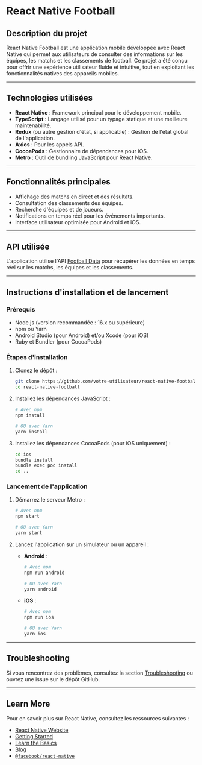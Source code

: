 # React Native Football

## Description du projet

React Native Football est une application mobile développée avec React Native qui permet aux utilisateurs de consulter des informations sur les équipes, les matchs et les classements de football. Ce projet a été conçu pour offrir une expérience utilisateur fluide et intuitive, tout en exploitant les fonctionnalités natives des appareils mobiles.

---

## Technologies utilisées

- **React Native** : Framework principal pour le développement mobile.
- **TypeScript** : Langage utilisé pour un typage statique et une meilleure maintenabilité.
- **Redux** (ou autre gestion d'état, si applicable) : Gestion de l'état global de l'application.
- **Axios** : Pour les appels API.
- **CocoaPods** : Gestionnaire de dépendances pour iOS.
- **Metro** : Outil de bundling JavaScript pour React Native.

---

## Fonctionnalités principales

- Affichage des matchs en direct et des résultats.
- Consultation des classements des équipes.
- Recherche d'équipes et de joueurs.
- Notifications en temps réel pour les événements importants.
- Interface utilisateur optimisée pour Android et iOS.

---

## API utilisée

L'application utilise l'API [Football Data](https://www.football-data.org/) pour récupérer les données en temps réel sur les matchs, les équipes et les classements.

---

## Instructions d'installation et de lancement

### Prérequis

- Node.js (version recommandée : 16.x ou supérieure)
- npm ou Yarn
- Android Studio (pour Android) et/ou Xcode (pour iOS)
- Ruby et Bundler (pour CocoaPods)

### Étapes d'installation

1. Clonez le dépôt :

   ```sh
   git clone https://github.com/votre-utilisateur/react-native-football.git
   cd react-native-football
   ```

2. Installez les dépendances JavaScript :

   ```sh
   # Avec npm
   npm install

   # OU avec Yarn
   yarn install
   ```

3. Installez les dépendances CocoaPods (pour iOS uniquement) :

   ```sh
   cd ios
   bundle install
   bundle exec pod install
   cd ..
   ```

### Lancement de l'application

1. Démarrez le serveur Metro :

   ```sh
   # Avec npm
   npm start

   # OU avec Yarn
   yarn start
   ```

2. Lancez l'application sur un simulateur ou un appareil :

   - **Android** :

     ```sh
     # Avec npm
     npm run android

     # OU avec Yarn
     yarn android
     ```

   - **iOS** :

     ```sh
     # Avec npm
     npm run ios

     # OU avec Yarn
     yarn ios
     ```

---

## Troubleshooting

Si vous rencontrez des problèmes, consultez la section [Troubleshooting](https://reactnative.dev/docs/troubleshooting) ou ouvrez une issue sur le dépôt GitHub.

---

## Learn More

Pour en savoir plus sur React Native, consultez les ressources suivantes :

- [React Native Website](https://reactnative.dev)
- [Getting Started](https://reactnative.dev/docs/environment-setup)
- [Learn the Basics](https://reactnative.dev/docs/getting-started)
- [Blog](https://reactnative.dev/blog)
- [`@facebook/react-native`](https://github.com/facebook/react-native)
